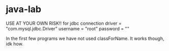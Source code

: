 # java-lab
USE AT YOUR OWN RISK!!
for jdbc connection
driver = "com.mysql.jdbc.Driver"
username = "root"
password = ""

In the first few programs we have not used classForName. It works though, idk how.
